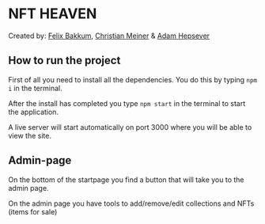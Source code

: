 # NFT HEAVEN

Created by:
[Felix Bakkum](https://github.com/FrontFelix),
[Christian Meiner](https://github.com/miMeiner) &
[Adam Hepsever](https://github.com/AdaHep)

## How to run the project

First of all you need to install all the dependencies. You do this by typing `npm i` in the terminal.

After the install has completed you type `npm start` in the terminal to start the application.

A live server will start automatically on port 3000 where you will be able to view the site.

## Admin-page

On the bottom of the startpage you find a button that will take you to the admin page.

On the admin page you have tools to add/remove/edit collections and NFTs (items for sale)
